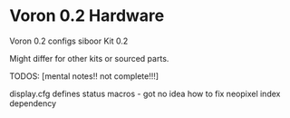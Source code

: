 # Voron 0.2 Hardware
Voron 0.2 configs 
siboor Kit 0.2

Might differ for other kits or sourced parts.



TODOS: [mental notes!! not complete!!!]

display.cfg defines status macros - got no idea how to fix neopixel index dependency